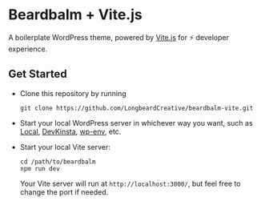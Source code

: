 # Beardbalm + Vite.js

A boilerplate WordPress theme, powered by [Vite.js](https://vitejs.dev/) for ⚡️ developer experience.

## Get Started

- Clone this repository by running

  ```shell
  git clone https://github.com/LongbeardCreative/beardbalm-vite.git
  ```

- Start your local WordPress server in whichever way you want, such as [Local](https://localwp.com/), [DevKinsta](https://kinsta.com/devkinsta/), [wp-env](https://developer.wordpress.org/block-editor/reference-guides/packages/packages-env/), etc.

- Start your local Vite server:

  ```shell
  cd /path/to/beardbalm
  npm run dev
  ```

  Your Vite server will run at `http://localhost:3000/`, but feel free to change the port if needed.
